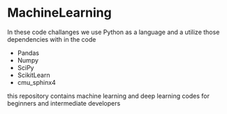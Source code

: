 # MachineLearning

In these code challanges we use Python as a language and a utilize those dependencies with  in the code

- Pandas
- Numpy 
- SciPy 
- ScikitLearn
- cmu_sphinx4

this repository contains machine learning  and deep learning  codes for beginners and intermediate developers
